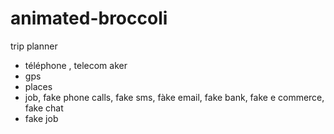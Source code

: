 # animated-broccoli

trip planner
- téléphone  , telecom aker
- gps
- places 
- job, fake phone calls, fake sms, fàke 
email, fake bank, fake e commerce, fake chat
- fake job

